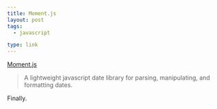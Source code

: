 ```yaml
---
title: Moment.js
layout: post
tags:
  - javascript

type: link
---
```


<a href="http://www.momentjs.com/">Moment.js</a>

> A lightweight javascript date library for parsing, manipulating, and formatting dates.

Finally.
